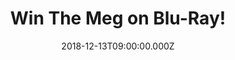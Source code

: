 ---
campaign-uuid: "c-d7a57cc8-a378-4ff8-9db1-e2b9d136183b"
type: "Competition"
category: "Entertainment"
date: "2018-12-13T09:00:00.000Z"
end-date: "2019-01-14T04:59:00.000Z"
disable-form: false
is_promoted: false
has_entry_page: true
title: "Win The Meg on Blu-Ray!"
competition-description: "<p>A deep-sea submersible filled with an international research\
  \ crew lies disabled at the bottom of the Pacific after having been attacked by\
  \ a massive shark previously thought to be extinct. With time running out, expert\
  \ deep sea rescue diver Jonas Taylor (Jason Statham) is recruited by a visionary\
  \ Chinese oceanographer (Winston Chao) to save the crew—and the ocean itself—from\
  \ this unstoppable threat: a pre-historic 75-foot-long shark known as the Megalodon.</p>"
hero-header: "Win The Meg on Blu-Ray!"
terms-confirmation: "TheMegNMEAAAterms.pdf"
banner-img: "https://assets.expresslyapp.com/asset-e20b4d0c-4b08-48ed-ac23-f75223e32fa6.jpg"
logo-left-href: "aaa.nme.com"
logo-left-image: "https://assets.expresslyapp.com/asset-b5ada685-ac1b-48dd-b254-65ec3aa98808.jpg"
logo-left-title: "NME AAA"
bg-image-hero: "https://assets.expresslyapp.com/asset-e6373e8d-395b-41ff-acc5-661027d0fc75.jpg"
bg-image-first: "https://assets.expresslyapp.com/asset-755714a5-17b9-4c5d-a346-62b298e976bb.jpg"
section1-content: "<p>Rounding out the international main cast of \"The Meg\" are\
  \ Rainn Wilson (TV's \"The Office,\" \"Super\"), Ruby Rose (\"xXx: Return of Xander\
  \ Cage,\" TV's \"Orange is the New Black\"), Winston Chao (\"Skiptrace,\" “Kabali”\
  ),… and many more amazing character you won’t want to miss in this incredible movie.</p>\r\
  \n<p>Could the Carcharodon Megalodon - the largest marine predator that ever existed\
  \ - still be alive ... and on the hunt? If you want to guess it yourself, think\
  \ no more and enter the form below for a chance to win it and get your weekend sorted\
  \ now! </p>"
entry-title: "Win The Meg on Blu-Ray!"
entry-content: "Enter the draw to win The Meg on Blu-Ray by completing the form below\
  \ before 23:59 EST on 13th of January 2019."
has-winner: false
prize-description: "The Meg on Blu-Ray."
special-conditions: "Multiple entries are allowed up to one every day.\r\nThis competition\
  \ is also available on: http://club.expressly.io/competitons/the-meg-blu-ray"
country-restrictions:
- "US"
---